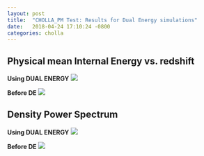 ```yaml
---
layout: post
title:  "CHOLLA_PM Test: Results for Dual Energy simulations"
date:   2018-04-24 17:10:24 -0800
categories: cholla
---
```



## Physical mean Internal Energy vs. redshift
**Using DUAL ENERGY**
<img src="{{ site.url }}assets/images/internal_energy_DE_pot2.png">

**Before DE**
<img src="{{ site.url }}assets/images/internal_energy_v1_g1.png">

## Density Power Spectrum
**Using DUAL ENERGY**
<img src="{{ site.url }}assets/images/power_DE.png">

**Before DE**
<img src="{{ site.url }}assets/images/power_noDE.png">
